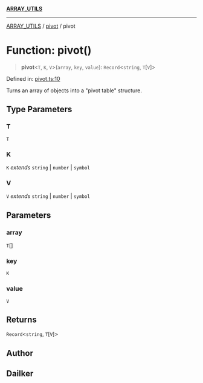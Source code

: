 [**ARRAY_UTILS**](../../README.md)

***

[ARRAY_UTILS](../../README.md) / [pivot](../README.md) / pivot

# Function: pivot()

> **pivot**\<`T`, `K`, `V`\>(`array`, `key`, `value`): `Record`\<`string`, `T`\[`V`\]\>

Defined in: [pivot.ts:10](https://github.com/dailker/everyutil/blob/eec8191ac77814ae7059b0b875a0b45726d5172e/src/array/pivot.ts#L10)

Turns an array of objects into a "pivot table" structure.

## Type Parameters

### T

`T`

### K

`K` *extends* `string` \| `number` \| `symbol`

### V

`V` *extends* `string` \| `number` \| `symbol`

## Parameters

### array

`T`[]

### key

`K`

### value

`V`

## Returns

`Record`\<`string`, `T`\[`V`\]\>

## Author

## Dailker
